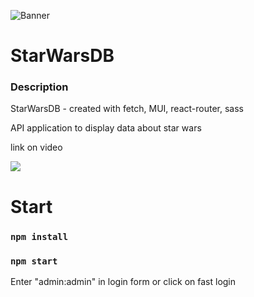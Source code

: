 ![Banner](https://cdn.discordapp.com/attachments/736633764930912257/990001528104443944/STARDB.png)
# StarWarsDB

### Description 
StarWarsDB - created with fetch, MUI, react-router, sass

API application to display data about star wars

link on video 

<a target="_blank" href="https://youtu.be/TMMOkiXpLrs">
    <img src="https://img.shields.io/badge/YouTube-%23FF0000.svg?style=for-the-badge&logo=YouTube&logoColor=white"/>
</a>

# Start 

### `npm install`
### `npm start`

Enter "admin:admin" in login form or click on fast login
